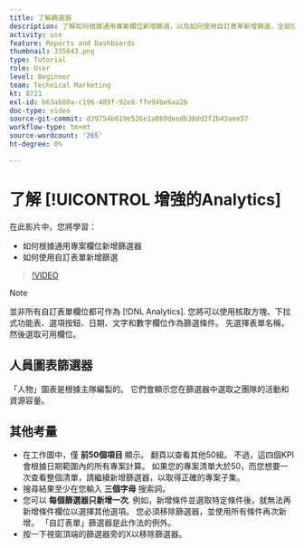 ```yaml
---
title: 了解篩選器
description: 了解如何根據通用專案欄位新增篩選，以及如何使用自訂表單新增篩選，全部位於 [!UICONTROL 增強的Analytics].
activity: use
feature: Reports and Dashboards
thumbnail: 335043.png
type: Tutorial
role: User
level: Beginner
team: Technical Marketing
kt: 8721
exl-id: b63ab88a-c196-489f-92e8-ffe94be6aa2b
doc-type: video
source-git-commit: d39754b619e526e1a869deedb38dd2f2b43aee57
workflow-type: tm+mt
source-wordcount: '265'
ht-degree: 0%

---
```


# 了解 [!UICONTROL 增強的Analytics]

在此影片中，您將學習：

* 如何根據通用專案欄位新增篩選器
* 如何使用自訂表單新增篩選

>[!VIDEO](https://video.tv.adobe.com/v/335043/?quality=12)

>[!NOTE]
>
>並非所有自訂表單欄位都可作為 [!DNL Analytics]. 您將可以使用核取方塊、下拉式功能表、選項按鈕、日期、文字和數字欄位作為篩選條件。 先選擇表單名稱，然後選取可用欄位。

## 人員圖表篩選器

「人物」圖表是根據主隊編製的。 它們會顯示您在篩選器中選取之團隊的活動和資源容量。

## 其他考量

* 在工作圖中，僅 **前50個項目** 顯示。 翻頁以查看其他50組。 不過，這四個KPI會根據日期範圍內的所有專案計算。 如果您的專案清單大於50，而您想要一次查看整個清單，請繼續新增篩選器，以取得正確的專案子集。
* 搜尋結果至少在您輸入 **三個字母** 搜索詞。
* 您可以 **每個篩選器只新增一次**. 例如，新增條件並選取特定條件後，就無法再新增條件欄位以選擇其他選項。 您必須移除篩選器，並使用所有條件再次新增。 「自訂表單」篩選器是此作法的例外。
* 按一下視窗頂端的篩選器旁的X以移除篩選器。
